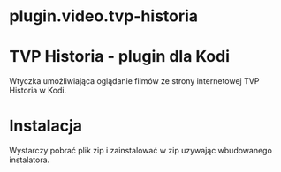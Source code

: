 plugin.video.tvp-historia
========

TVP Historia - plugin dla Kodi
====
Wtyczka umożliwiająca oglądanie filmów ze strony internetowej TVP Historia w Kodi.

Instalacja
====
Wystarczy pobrać plik zip i zainstalować w zip uzywając wbudowanego instalatora.


